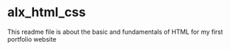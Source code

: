 # alx_html_css
This readme file is about the basic and fundamentals of HTML for my first portfolio website
